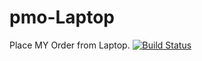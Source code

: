 # pmo-Laptop
Place MY Order from Laptop.
[![Build Status](https://travis-ci.org/<your-username>/place-my-order.png?branch=master)](https://travis-ci.org/MalcolmGC>/pmo-Laptop)

